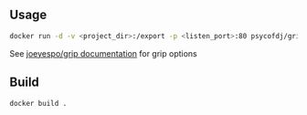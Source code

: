 

Usage
-----

```bash
docker run -d -v <project_dir>:/export -p <listen_port>:80 psycofdj/grip [grip-options]
```

See [joeyespo/grip documentation](https://github.com/joeyespo/grip) for grip options



Build
-----

```bash
docker build .
```
